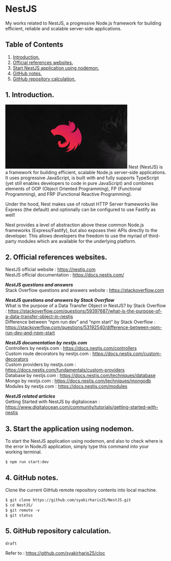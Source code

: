 # NestJS
My works related to NestJS, a progressive Node.js framework for building efficient, reliable and scalable server-side applications.

## Table of Contents
1. [Introduction.](#introduction)
2. [Official references websites.](#references)
3. [Start NestJS application using nodemon.](#nodemon)
4. [GitHub notes.](#github)
5. [GitHub repository calculation.](#calculation)

<a name="introduction"></a>
## 1. Introduction.
<img src="nest.png" height="200"> 
Nest (NestJS) is a framework for building efficient, scalable Node.js server-side applications. It uses progressive JavaScript, is built with and fully supports TypeScript (yet still enables developers to code in pure JavaScript) and combines elements of OOP (Object Oriented Programming), FP (Functional Programming), and FRP (Functional Reactive Programming).

Under the hood, Nest makes use of robust HTTP Server frameworks like Express (the default) and optionally can be configured to use Fastify as well!

Nest provides a level of abstraction above these common Node.js frameworks (Express/Fastify), but also exposes their APIs directly to the developer. This allows developers the freedom to use the myriad of third-party modules which are available for the underlying platform.

<a name="references"></a>
## 2. Official references websites. <br />
NestJS official website : https://nestjs.com <br />
NestJS official documentation : https://docs.nestjs.com/ <br />

**_NestJS questions and answers_** <br />
Stack Overflow questions and answers website : https://stackoverflow.com <br />

**_NestJS questions and answers by Stack Overflow_** <br />
What is the purpose of a Data Transfer Object in NestJS? by Stack Overflow : https://stackoverflow.com/questions/59397687/what-is-the-purpose-of-a-data-transfer-object-in-nestjs <br />
Difference between “npm run dev” and “npm start” by Stack Overflow : https://stackoverflow.com/questions/53192540/difference-between-npm-run-dev-and-npm-start <br />

**_NestJS documentation by nestjs.com_** <br />
Controllers by nestjs.com : https://docs.nestjs.com/controllers <br />
Custom route decorators by nestjs.com : https://docs.nestjs.com/custom-decorators <br />
Custom providers by nestjs.com : https://docs.nestjs.com/fundamentals/custom-providers <br />
Database by nestjs.com : https://docs.nestjs.com/techniques/database <br />
Mongo by nestjs.com : https://docs.nestjs.com/techniques/mongodb <br />
Modules by nestjs.com : https://docs.nestjs.com/modules <br />

**_NestJS related articles_** <br />
Getting Started with NestJS by digitalocean : https://www.digitalocean.com/community/tutorials/getting-started-with-nestjs

<a name="node"></a>
## 3. Start the application using nodemon.
To start the NestJS application using nodemon, and also to check where is the error in NodeJS application, simply type this command into your working terminal.
```
$ npm run start:dev
```

<a name="github"></a>
## 4. GitHub notes.
Clone the current GitHub remote repository contents into local machine.
```
$ git clone https://github.com/syakirharis25/NestJS.git
$ cd NestJS/
$ git remote -v
$ git status
```

<a name="calculation"></a>
## 5. GitHub repository calculation.
```
draft
```
Refer to : https://github.com/syakirharis25/cloc
